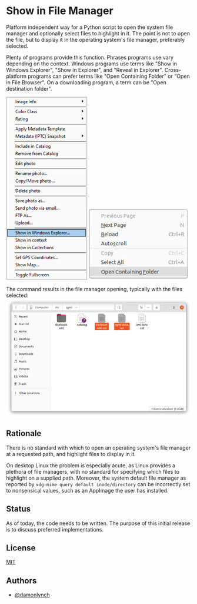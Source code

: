 # Show in File Manager

Platform independent way for a Python script to open the system file manager and optionally select files to highlight
in it. The point is not to open the file, but to display it in the operating system's file manager, preferably selected.

Plenty of programs provide this function. Phrases programs use vary depending on the context. 
Windows programs use terms like "Show in Windows Explorer", "Show in Explorer", and "Reveal in Explorer". 
Cross-platform programs can prefer terms like "Open Containing Folder" or "Open in File Browser".
On a downloading program, a term can be "Open destination folder".

![Show in Windows Explorer](.github/photomechanic-win.png)
![Open containing folder](.github/documentviewer-gnome.png)

The command results in the file manager opening, typically with the files selected:
![Gnome Files](.github/files-gnome.png)

## Rationale

There is no standard with which to open an operating system's file manager at a requested path,
and highlight files to display in it. 

On desktop Linux the problem is especially acute, as Linux provides a plethora of file managers, with no 
standard for specifying which files to highlight on a supplied path. Moreover, the system default file manager
as reported by `xdg-mime query default inode/directory` can be incorrectly set to nonsensical values,
such as an AppImage the user has installed.

## Status

As of today, the code needs to be written. The purpose of this initial release is to discuss preferred implementations. 


## License

[MIT](https://choosealicense.com/licenses/mit/)

  
## Authors

- [@damonlynch](https://github.com/damonlynch)



